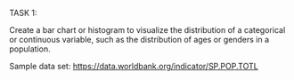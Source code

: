 TASK 1:

Create a bar chart or histogram to visualize the distribution of a categorical or continuous variable, such as the distribution of ages or genders in a population.

Sample data set:
https://data.worldbank.org/indicator/SP.POP.TOTL


